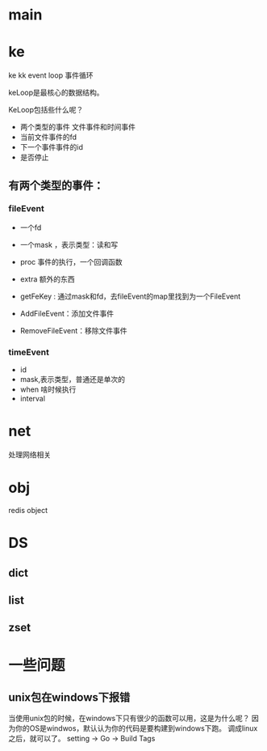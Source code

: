 # main



# ke

ke
kk event loop 事件循环

keLoop是最核心的数据结构。

KeLoop包括些什么呢？
- 两个类型的事件  文件事件和时间事件
- 当前文件事件的fd
- 下一个事件事件的id
- 是否停止

## 有两个类型的事件：
### fileEvent
- 一个fd
- 一个mask ，表示类型：读和写
- proc 事件的执行，一个回调函数
- extra  额外的东西


- getFeKey : 通过mask和fd，去fileEvent的map里找到为一个FileEvent
- AddFileEvent：添加文件事件
- RemoveFileEvent：移除文件事件




### timeEvent
- id
- mask,表示类型，普通还是单次的
- when   啥时候执行
- interval



# net

处理网络相关

# obj

redis object

# DS

## dict

## list

## zset

# 一些问题

## unix包在windows下报错

当使用unix包的时候，在windows下只有很少的函数可以用，这是为什么呢？
因为你的OS是windwos，默认认为你的代码是要构建到windows下跑。
调成linux之后，就可以了。  setting -> Go -> Build Tags

